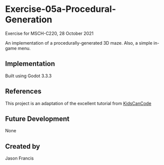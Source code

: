 
# Exercise-05a-Procedural-Generation
Exercise for MSCH-C220, 28 October 2021

An implementation of a procedurally-generated 3D maze. Also, a simple in-game menu.

## Implementation
Built using Godot 3.3.3

## References
This project is an adaptation of the excellent tutorial from [KidsCanCode](https://kidscancode.org/blog/2018/08/godot3_procgen1/)

## Future Development
None

## Created by 
Jason Francis

